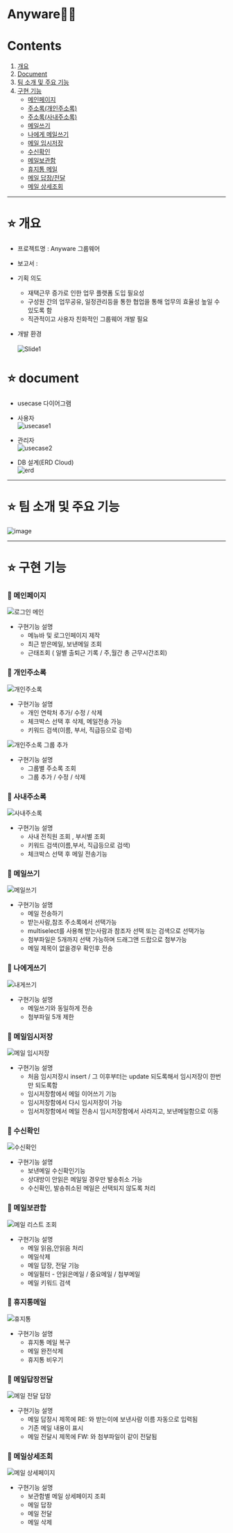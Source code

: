 # Anyware👩‍💻


# Contents <br>
1. [개요](#star-개요)  
2. [Document](#star-document)
3. [팀 소개 및 주요 기능](#star-팀-소개-및-주요-기능)
4. [구현 기능](#star-구현-기능)
    - [메인페이지](#pushpin-메인페이지)
    - [주소록(개인주소록)](#pushpin-개인주소록)
    - [주소록(사내주소록)](#pushpin-사내주소록)
    - [메일쓰기](#pushpin-메일쓰기)
    - [나에게 메일쓰기](#pushpin-나에게쓰기)
    - [메일 임시저장](#pushpin-메일임시저장)
    - [수신확인](#pushpin-수신확인)
    - [메일보관함](#pushpin-메일보관함)   
    - [휴지통 메일](#pushpin-휴지통메일) 
    - [메일 답장/전달](#pushpin-메일답장전달)   
    - [메일 상세조회](#pushpin-메일상세조회) 

***

# :star: 개요
- 프로젝트명 : Anyware 그룹웨어 <br>

- 보고서 : 

- 기획 의도  <br>
  - 재택근무 증가로 인한 업무 플랫폼 도입 필요성  <br>
  - 구성원 간의 업무공유, 일정관리등을 통한 협업을 통해 업무의 효율성 높일 수 있도록 함<br>
  - 직관적이고 사용자 친화적인 그룹웨어 개발 필요 <br>

- 개발 환경 <br><br>
![Slide1](https://user-images.githubusercontent.com/115604577/228799972-b2de8904-fe2e-450f-ab2c-039d0d895587.jpg)<br>


# :star: document

- usecase 다이어그램
- 사용자 <br>
![usecase1](https://user-images.githubusercontent.com/115604577/228800498-bc037def-7ecb-406f-bde6-e93296fd9998.png) <br>
- 관리자<br>
![usecase2](https://user-images.githubusercontent.com/115604577/228800593-23af742b-bf67-4cba-833a-e90a3bddf060.png)<br>

- DB 설계(ERD Cloud) <br>
![erd](https://user-images.githubusercontent.com/115604577/228806723-a62a6193-4ab8-46cb-b84e-70568c284147.png)

***


# :star: 팀 소개 및 주요 기능

![image](https://user-images.githubusercontent.com/115604577/228805939-4bc7f529-cd1e-4d1e-9ea1-e960983d8615.png)


***
 
 
# :star: 구현 기능
### :pushpin: 메인페이지
![로그인 메인](https://user-images.githubusercontent.com/115604577/229528135-07383b9f-6d2a-4cbb-bb94-4b5d726695dd.gif)
- 구현기능 설명
   - 메뉴바 및 로그인페이지 제작
   - 최근 받은메일, 보낸메일 조회
   - 근태조회 ( 일별 출퇴근 기록 / 주,월간 총 근무시간조회)


### :pushpin: 개인주소록
![개인주소록](https://user-images.githubusercontent.com/115604577/229528754-bf094e60-6dcb-42e4-8b3c-96dd757dfc2d.gif)
- 구현기능 설명
   - 개인 연락처 추가/ 수정 / 삭제 
   - 체크박스 선택 후 삭제, 메일전송 가능 
   - 키워드 검색(이름, 부서, 직급등으로 검색)

![개인주소록 그룹 추가 ](https://user-images.githubusercontent.com/115604577/229529800-fd47b9e8-6b3e-42eb-b5b6-c039e01f375f.gif)
- 구현기능 설명
   - 그룹별 주소록 조회
   - 그룹 추가 / 수정 / 삭제

### :pushpin: 사내주소록
![사내주소록](https://user-images.githubusercontent.com/115604577/229530328-e8e6fe7c-7c9b-49be-9005-849e26a2d1c9.gif)
- 구현기능 설명
   - 사내 전직원 조회 , 부서별 조회
   - 키워드 검색(이름,부서, 직급등으로 검색)
   - 체크박스 선택 후 메일 전송기능
   
### :pushpin: 메일쓰기
![메일쓰기](https://user-images.githubusercontent.com/115604577/229532093-6f7662cd-a8bf-48ad-a098-78f3e1da1cd3.gif)
- 구현기능 설명
   - 메일 전송하기 
   - 받는사람,참조 주소록에서 선택가능
   - multiselect를 사용해 받는사람과 참조자 선택 또는 검색으로 선택가능 
   - 첨부파일은 5개까지 선택 가능하며 드래그앤 드랍으로 첨부가능
   - 메일 제목이 없을경우 확인후 전송  

### :pushpin: 나에게쓰기
![내게쓰기](https://user-images.githubusercontent.com/115604577/229533894-56dd0c01-93ca-4e6f-96cf-e5f785173a0a.gif)
- 구현기능 설명
   - 메일쓰기와 동일하게 전송 
   - 첨부파일 5개 제한 


### :pushpin: 메일임시저장
![메일 임시저장](https://user-images.githubusercontent.com/115604577/229534288-82aa2ff9-473c-46be-870c-f306860cc52d.gif)
- 구현기능 설명
   - 처음 임시저장시 insert / 그 이후부터는 update 되도록해서 임시저장이 한번만 되도록함
   - 임시저장함에서 메일 이어쓰기 기능
   - 임시저장함에서 다시 임시저장이 가능 
   - 임서저장함에서 메일 전송시 임시저장함에서 사라지고, 보낸메일함으로 이동 
   
### :pushpin: 수신확인
![수신확인](https://user-images.githubusercontent.com/115604577/229535929-ba10abfd-9664-4fe0-b43a-f389ce9b8f33.gif)
- 구현기능 설명
   - 보낸메일 수신확인기능
   - 상대방이 안읽은 메일일 경우만 발송취소 가능
   - 수신확인, 발송취소된 메일은 선택되지 않도록 처리 
   
### :pushpin: 메일보관함
![메일 리스트 조회](https://user-images.githubusercontent.com/115604577/229538382-759d6aed-8eda-40f7-a5df-a8d1fe9ab29d.gif)
- 구현기능 설명
   - 메일 읽음,안읽음 처리
   - 메일삭제
   - 메일 답장, 전달 기능 
   - 메일필터 - 안읽은메일 / 중요메일 / 첨부메일
   - 메일 키워드 검색 

### :pushpin: 휴지통메일 
![휴지통](https://user-images.githubusercontent.com/115604577/229539153-15f905fa-abd1-4e85-8746-bfe071b44d17.gif)
- 구현기능 설명
   - 휴지통 메일 복구 
   - 메일 완전삭제
   - 휴지통 비우기  

### :pushpin: 메일답장전달
![메일 전달 답장](https://user-images.githubusercontent.com/115604577/229540192-3f5d7ffc-da1b-4816-92b9-9b455aaf2f59.gif)
- 구현기능 설명
   - 메일 답장시 제목에 RE: 와 받는이에 보낸사람 이름 자동으로 입력됨
   - 기존 메일 내용이 표시 
   - 메일 전달시 제목에 FW: 와 첨부파일이 같이 전달됨 
    
### :pushpin: 메일상세조회
![메일 상세페이지](https://user-images.githubusercontent.com/115604577/229541025-443b22d4-68fa-40a4-9283-a3b505409676.gif)
- 구현기능 설명
   - 보관함별 메일 상세페이지 조회
   - 메일 답장
   - 메일 전달
   - 메일 삭제 

